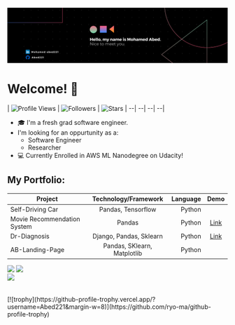 ![Welcome](/banner.png "Banner")
# Welcome! 👋

| ![Profile Views](https://komarev.com/ghpvc/?username=dirambora&color=blue) | ![Followers](https://img.shields.io/github/followers/Abed221) | ![Stars](https://img.shields.io/github/stars/Abed221?label=Profile%20Stars&logo=Profile%20stars&logoColor=b) |
--| --| --| --|

* :mortar_board: I'm a fresh grad software engineer.
* I'm looking for an oppurtunity as a:
    * Software Engineer
    * Researcher
* :computer: Currently Enrolled in AWS ML Nanodegree on Udacity!

## My Portfolio:

| Project                     | Technology/Framework       | Language |   Demo    |
| --------------------------- |:--------------------------:| --------:|:---------:|
| Self-Driving Car            | Pandas, Tensorflow         | Python   |           |
| Movie Recommendation System | Pandas                     | Python   | [Link][1] |
| Dr-Diagnosis                | Django, Pandas, Sklearn    | Python   | [Link][2] |
| AB-Landing-Page             | Pandas, SKlearn, Matplotlib| Python   |           |

[1]: https://github.com/Abed221/IMDB-Recommendation-System/blob/4e16c7e8f0016d25abe4991e09592e92023a51f5/Notebooks/IMDB_REC.ipynb
[2]: https://dr-diagnosis.herokuapp.com

<!--
[![My GitHub Stats](https://github-readme-stats.vercel.app/api/?username=abed221&count_private=true&theme=ayu-mirage&showicons=true)]()
[![My GitHub Language Stats](https://github-readme-stats.vercel.app/api/top-langs/?username=abed221&langs_count=5&theme=swift)]()
-->

![](https://github-readme-stats.vercel.app/api?username=abed221&theme=light&hide_border=false&include_all_commits=true&count_private=true)
![](https://github-readme-streak-stats.herokuapp.com/?user=abed221&theme=light&hide_border=false)<br/>
![](https://github-readme-stats.vercel.app/api/top-langs/?username=abed221&theme=light&hide_border=false&include_all_commits=true&count_private=true&layout=compact)


<br>
[![trophy](https://github-profile-trophy.vercel.app/?username=Abed221&margin-w=8)](https://github.com/ryo-ma/github-profile-trophy)


<br>
